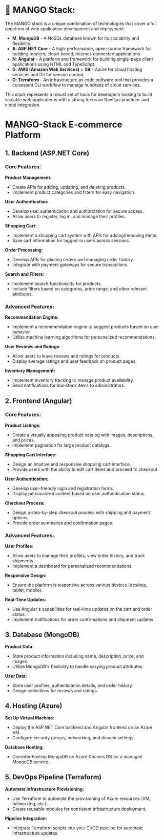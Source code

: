 # 🥭 MANGO Stack:

The MANGO stack is a unique combination of technologies that cover a full spectrum of web application development and deployment:

- **M**: **MongoDB** - A NoSQL database known for its scalability and flexibility.
- **A**: **ASP.NET Core** - A high-performance, open-source framework for building modern, cloud-based, internet-connected applications.
- **N**: **Angular** - A platform and framework for building single-page client applications using HTML and TypeScript.
- **G**: **AWS (Amazon Web Services)** + **Git** - Azure for cloud hosting services and Git for version control.
- **O**: **Terraform** - An infrastructure as code software tool that provides a consistent CLI workflow to manage hundreds of cloud services.

This stack represents a robust set of tools for developers looking to build scalable web applications with a strong focus on DevOps practices and cloud integration.

# MANGO-Stack E-commerce Platform

## 1. Backend (ASP.NET Core)

### Core Features:
**Product Management:**
- Create APIs for adding, updating, and deleting products.
- Implement product categories and filters for easy navigation.

**User Authentication:**
- Develop user authentication and authorization for secure access.
- Allow users to register, log in, and manage their profiles.

**Shopping Cart:**
- Implement a shopping cart system with APIs for adding/removing items.
- Save cart information for logged-in users across sessions.

**Order Processing:**
- Develop APIs for placing orders and managing order history.
- Integrate with payment gateways for secure transactions.

**Search and Filters:**
- Implement search functionality for products.
- Include filters based on categories, price range, and other relevant attributes.

### Advanced Features:

**Recommendation Engine:**
- Implement a recommendation engine to suggest products based on user behavior.
- Utilize machine learning algorithms for personalized recommendations.

**User Reviews and Ratings:**
- Allow users to leave reviews and ratings for products.
- Display average ratings and user feedback on product pages.

**Inventory Management:**
- Implement inventory tracking to manage product availability.
- Send notifications for low-stock items to administrators.

## 2. Frontend (Angular)

### Core Features:

**Product Listings:**
- Create a visually appealing product catalog with images, descriptions, and prices.
- Implement pagination for large product catalogs.

**Shopping Cart Interface:**
- Design an intuitive and responsive shopping cart interface.
- Provide users with the ability to edit cart items and proceed to checkout.

**User Authentication:**
- Develop user-friendly login and registration forms.
- Display personalized content based on user authentication status.

**Checkout Process:**
- Design a step-by-step checkout process with shipping and payment options.
- Provide order summaries and confirmation pages.

### Advanced Features:

**User Profiles:**
- Allow users to manage their profiles, view order history, and track shipments.
- Implement a dashboard for personalized recommendations.

**Responsive Design:**
- Ensure the platform is responsive across various devices (desktop, tablet, mobile).

**Real-Time Updates:**
- Use Angular's capabilities for real-time updates on the cart and order status.
- Implement notifications for order confirmations and shipment updates.

## 3. Database (MongoDB)

**Product Data:**
- Store product information including name, description, price, and images.
- Utilize MongoDB's flexibility to handle varying product attributes.

**User Data:**
- Store user profiles, authentication details, and order history.
- Design collections for reviews and ratings.

## 4. Hosting (Azure)

**Set Up Virtual Machine:**
- Deploy the ASP.NET Core backend and Angular frontend on an Azure VM.
- Configure security groups, networking, and domain settings.

**Database Hosting:**
- Consider hosting MongoDB on Azure Cosmos DB for a managed MongoDB service.

## 5. DevOps Pipeline (Terraform)

**Automate Infrastructure Provisioning:**
- Use Terraform to automate the provisioning of Azure resources (VM, networking, etc.).
- Create reusable modules for consistent infrastructure deployment.

**Pipeline Integration:**
- Integrate Terraform scripts into your CI/CD pipeline for automatic infrastructure updates.
